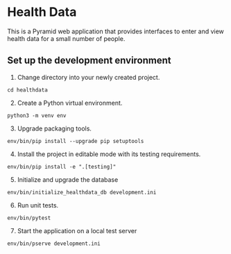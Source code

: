 # Health Data

This is a Pyramid web application that provides interfaces to enter and view health data for a small number of people.

## Set up the development environment

1. Change directory into your newly created project.

  ```console
  cd healthdata
  ```

2. Create a Python virtual environment.

  ```console
  python3 -m venv env
  ```

3. Upgrade packaging tools.

```console
env/bin/pip install --upgrade pip setuptools
```

4. Install the project in editable mode with its testing requirements.

```console
env/bin/pip install -e ".[testing]"
```

5. Initialize and upgrade the database

```console
env/bin/initialize_healthdata_db development.ini
```

6. Run unit tests.

```console
env/bin/pytest
```

7. Start the application on a local test server

```console
env/bin/pserve development.ini
```

